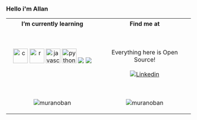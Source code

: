 ### Hello i'm Allan

<table width="100%">
  <tr>
  <th>I’m currently learning</th>
  <th>Find me at</th>
  </tr>
  <tr>
  <td width="50%">
 <p align = "center">
  <img src="https://img.icons8.com/color/48/000000/c-programming.png" alt="c" width="40" height="40"/>
  <img src="https://github.com/danttis/PixelArt/blob/main/a89b3da319e80.5355467815189739142033.svg" alt="r" width="40" height="40"/>
  <img src="https://img.icons8.com/color/48/000000/javascript--v1.png" alt="javascript" width="40" height="40"/>
  <img src="https://img.icons8.com/color/48/000000/python--v1.png" alt="python" width="40" height="40"/>
  <img src="https://img.icons8.com/external-prettycons-flat-prettycons/47/000000/external-php-web-and-seo-prettycons-flat-prettycons.png"/> 
  <img src="https://img.icons8.com/color/64/000000/java-coffee-cup-logo--v2.png"/>
 </p>
  </td>
  <td width="50%">

<br><p align="center">Everything here is Open Source!<br><br>
[![Linkedin](https://img.shields.io/badge/linked-in-369?style=flat-square&logo=linkedin&logoColor=white&color=blue)](https://www.linkedin.com/in/allanpereirafenelon/)

</p>
  </td>
  <tr>
  <td width = "50%">
  <br>
  <p align = "center"><img src="https://github-readme-stats.vercel.app/api/top-langs?username=muranoban&show_icons=true&theme=onedark&locale=en&layout=compact" alt="muranoban" /></p>
  </td>
  <td width = "50%">
  <br>
  <p align = "center"><img src="https://github-readme-stats.vercel.app/api?username=muranoban&show_icons=true&theme=onedark&locale=en" alt="muranoban" /></p>
  </td>
 

[//]: <> (The `&nbsp;` is to have Aphelion take up more space)
